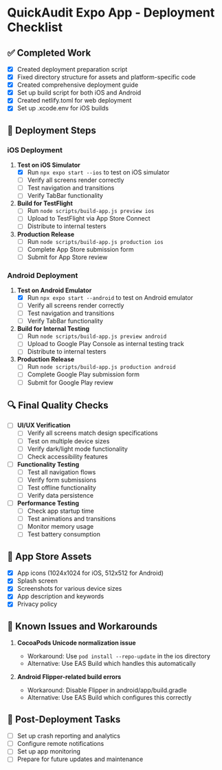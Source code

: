 # QuickAudit Expo App - Deployment Checklist

## ✅ Completed Work

- [x] Created deployment preparation script
- [x] Fixed directory structure for assets and platform-specific code
- [x] Created comprehensive deployment guide
- [x] Set up build script for both iOS and Android
- [x] Created netlify.toml for web deployment
- [x] Set up .xcode.env for iOS builds

## 🚀 Deployment Steps

### iOS Deployment

1. **Test on iOS Simulator**
   - [x] Run `npx expo start --ios` to test on iOS simulator
   - [ ] Verify all screens render correctly
   - [ ] Test navigation and transitions
   - [ ] Verify TabBar functionality

2. **Build for TestFlight**
   - [ ] Run `node scripts/build-app.js preview ios`
   - [ ] Upload to TestFlight via App Store Connect
   - [ ] Distribute to internal testers

3. **Production Release**
   - [ ] Run `node scripts/build-app.js production ios`
   - [ ] Complete App Store submission form
   - [ ] Submit for App Store review

### Android Deployment

1. **Test on Android Emulator**
   - [x] Run `npx expo start --android` to test on Android emulator
   - [ ] Verify all screens render correctly
   - [ ] Test navigation and transitions
   - [ ] Verify TabBar functionality

2. **Build for Internal Testing**
   - [ ] Run `node scripts/build-app.js preview android`
   - [ ] Upload to Google Play Console as internal testing track
   - [ ] Distribute to internal testers

3. **Production Release**
   - [ ] Run `node scripts/build-app.js production android`
   - [ ] Complete Google Play submission form
   - [ ] Submit for Google Play review

## 🔍 Final Quality Checks

- [ ] **UI/UX Verification**
  - [ ] Verify all screens match design specifications
  - [ ] Test on multiple device sizes
  - [ ] Verify dark/light mode functionality
  - [ ] Check accessibility features

- [ ] **Functionality Testing**
  - [ ] Test all navigation flows
  - [ ] Verify form submissions
  - [ ] Test offline functionality
  - [ ] Verify data persistence

- [ ] **Performance Testing**
  - [ ] Check app startup time
  - [ ] Test animations and transitions
  - [ ] Monitor memory usage
  - [ ] Test battery consumption

## 📱 App Store Assets

- [x] App icons (1024x1024 for iOS, 512x512 for Android)
- [x] Splash screen
- [x] Screenshots for various device sizes
- [x] App description and keywords
- [x] Privacy policy

## 🐛 Known Issues and Workarounds

1. **CocoaPods Unicode normalization issue**
   - Workaround: Use `pod install --repo-update` in the ios directory
   - Alternative: Use EAS Build which handles this automatically

2. **Android Flipper-related build errors**
   - Workaround: Disable Flipper in android/app/build.gradle
   - Alternative: Use EAS Build which configures this correctly

## 📝 Post-Deployment Tasks

- [ ] Set up crash reporting and analytics
- [ ] Configure remote notifications
- [ ] Set up app monitoring
- [ ] Prepare for future updates and maintenance
